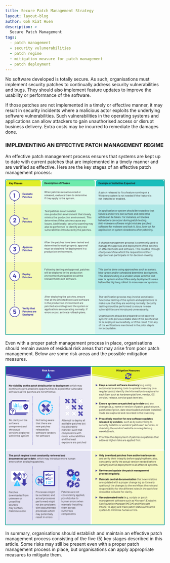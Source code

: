 ```yaml
---
title: Secure Patch Management Strategy
layout: layout-blog
author: Goh Kiat Huen
description: >
  Secure Patch Management
tags:
  - patch management
  - security vulunerabilities
  - patch regime
  - mitigation measure for patch management
  - patch deployment
---
```


No software developed is totally secure. As such, organisations must implement security patches to continually address security vulnerabilities and bugs. They should also implement feature updates to improve the usability or performance of the software. 

If those patches are not implemented in a timely or effective manner, it may result in security incidents where a malicious actor exploits the underlying software vulnerabilities. Such vulnerabilities in the operating systems and applications can allow attackers to gain unauthorised access or disrupt business delivery. Extra costs may be incurred to remediate the damages done.

### IMPLEMENTING AN EFFECTIVE PATCH MANAGEMENT REGIME

An effective patch management process ensures that systems are kept up to date with current patches that are implemented in a timely manner and are verified as effective. Here are the key stages of an effective patch management process:

![patch_mgmt](/assets/img/pm_keystages.png)


Even with a proper patch management process in place, organisations should remain aware of residual risk areas that may arise from poor patch management. Below are some risk areas and the possible mitigation measures. 

![patch_mgmt](/assets/img/pm_mitigation.png)


In summary, organisations should establish and maintain an effective patch management process consisting of the five (5) key stages described in this article. Some risks may still be present even with a proper patch management process in place, but organisations can apply appropriate measures to mitigate them. 
